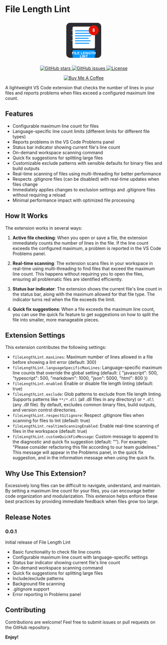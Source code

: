 # File Length Lint

<p align="center">
  <img src="https://raw.githubusercontent.com/Pimzino/file-length-lint/main/images/logo.png" width="128" height="128" alt="File Length Lint Logo">
</p>

<p align="center">
  <a href="https://github.com/Pimzino/file-length-lint/stargazers">
    <img src="https://img.shields.io/github/stars/Pimzino/file-length-lint.svg?style=social" alt="GitHub stars">
  </a>
  <a href="https://github.com/Pimzino/file-length-lint/issues">
    <img src="https://img.shields.io/github/issues/Pimzino/file-length-lint.svg" alt="GitHub issues">
  </a>
  <a href="https://github.com/Pimzino/file-length-lint/blob/main/LICENSE">
    <img src="https://img.shields.io/github/license/Pimzino/file-length-lint.svg" alt="License">
  </a>
</p>

<p align="center">
  <a href="https://www.buymeacoffee.com/pimzino">
    <img src="https://cdn.buymeacoffee.com/buttons/v2/default-yellow.png" alt="Buy Me A Coffee" height="30">
  </a>
</p>

A lightweight VS Code extension that checks the number of lines in your files and reports problems when files exceed a configured maximum line count.

## Features

- Configurable maximum line count for files
- Language-specific line count limits (different limits for different file types)
- Reports problems in the VS Code Problems panel
- Status bar indicator showing current file's line count
- On-demand workspace scanning command
- Quick fix suggestions for splitting large files
- Customizable exclude patterns with sensible defaults for binary files and build outputs
- Real-time scanning of files using multi-threading for better performance
- Respects .gitignore files (can be disabled) with real-time updates when files change
- Immediately applies changes to exclusion settings and .gitignore files without requiring a reload
- Minimal performance impact with optimized file processing

## How It Works

The extension works in several ways:

1. **Active file checking**: When you open or save a file, the extension immediately counts the number of lines in the file. If the line count exceeds the configured maximum, a problem is reported in the VS Code Problems panel.

2. **Real-time scanning**: The extension scans files in your workspace in real-time using multi-threading to find files that exceed the maximum line count. This happens without requiring you to open the files, ensuring all problematic files are identified efficiently.

3. **Status bar indicator**: The extension shows the current file's line count in the status bar, along with the maximum allowed for that file type. The indicator turns red when the file exceeds the limit.

4. **Quick fix suggestions**: When a file exceeds the maximum line count, you can use the quick fix feature to get suggestions on how to split the file into smaller, more manageable pieces.

## Extension Settings

This extension contributes the following settings:

* `fileLengthLint.maxLines`: Maximum number of lines allowed in a file before showing a lint error (default: 300)
* `fileLengthLint.languageSpecificMaxLines`: Language-specific maximum line counts that override the global setting (default: { "javascript": 500, "typescript": 500, "markdown": 1000, "json": 5000, "html": 800 })
* `fileLengthLint.enabled`: Enable or disable file length linting (default: true)
* `fileLengthLint.exclude`: Glob patterns to exclude from file length linting. Supports patterns like `**/*.dll` (all .dll files in any directory) or `*.dll` (any .dll file). By default, excludes common binary files, build outputs, and version control directories.
* `fileLengthLint.respectGitignore`: Respect .gitignore files when scanning for files to lint (default: true)
* `fileLengthLint.realtimeScanningEnabled`: Enable real-time scanning of files in the workspace (default: true)
* `fileLengthLint.customQuickFixMessage`: Custom message to append to the diagnostic and quick fix suggestion (default: ""). For example: "Please consider refactoring this file according to our team guidelines." This message will appear in the Problems panel, in the quick fix suggestion, and in the information message when using the quick fix.

## Why Use This Extension?

Excessively long files can be difficult to navigate, understand, and maintain. By setting a maximum line count for your files, you can encourage better code organization and modularization. This extension helps enforce these best practices by providing immediate feedback when files grow too large.

## Release Notes

### 0.0.1

Initial release of File Length Lint

- Basic functionality to check file line counts
- Configurable maximum line count with language-specific settings
- Status bar indicator showing current file's line count
- On-demand workspace scanning command
- Quick fix suggestions for splitting large files
- Include/exclude patterns
- Background file scanning
- .gitignore support
- Error reporting in Problems panel

## Contributing

Contributions are welcome! Feel free to submit issues or pull requests on the GitHub repository.

**Enjoy!**
